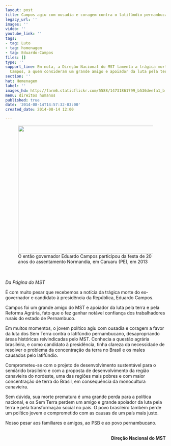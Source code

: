 ```yaml
---
layout: post
title: Campos agiu com ousadia e coragem contra o latifúndio pernambucano
legacy_url: ''
images: ''
video: ''
youtube_link: ''
tags:
- tag: Luto
- tag: homenagem
- tag: Eduardo-Campos
files: []
type: ''
support_line: Em nota, a Direção Nacional do MST lamenta a trágica morte de Eduardo
  Campos, a quem consideram um grande amigo e apoiador da luta pela terra.
section: ''
hat: Homenagem
label: ''
images_hd: http://farm6.staticflickr.com/5588/14731861799_b536deefa1_b.jpg
menu: direitos humanos
published: true
date: '2014-08-14T14:57:32-03:00'
created_date: 2014-08-14 12:00

---
```

<figure class="image"><img alt="" height="401" src="http://farm6.staticflickr.com/5588/14731861799_b536deefa1_b.jpg" width="600" />
<figcaption>O ent&atilde;o governador Eduardo Campos participou da festa de 20 anos do assentamento Normandia, em Caruaru (PE), em 2013<br />
</figcaption>
</figure>

<p><br />
<br />
<em>Da P&aacute;gina do MST</em></p>

<p>&Eacute; com muito pesar que recebemos a not&iacute;cia da tr&aacute;gica morte do ex-governador e candidato &agrave; presid&ecirc;ncia da Rep&uacute;blica, Eduardo Campos.</p>

<p>Campos foi um grande amigo do MST e apoiador da luta pela terra e pela Reforma Agr&aacute;ria, fato que o fez ganhar not&aacute;vel confian&ccedil;a dos trabalhadores rurais do estado de Pernambuco.</p>

<p>Em muitos momentos, o jovem pol&iacute;tico agiu com ousadia e coragem a favor da luta dos Sem Terra contra o latif&uacute;ndio pernambucano, desapropriando &aacute;reas hist&oacute;ricas reivindicadas pelo MST. Conhecia a quest&atilde;o agr&aacute;ria brasileira, e como candidato &agrave; presid&ecirc;ncia, tinha clareza da necessidade de resolver o problema da concentra&ccedil;&atilde;o da terra no Brasil e os males causados pelo latif&uacute;ndio.</p>

<p>Comprometeu-se com o projeto de desenvolvimento sustent&aacute;vel para o semi&aacute;rido brasileiro e com a proposta de desenvolvimento da regi&atilde;o canavieira do nordeste, uma das regi&otilde;es mais pobres e com maior concentra&ccedil;&atilde;o de terra do Brasil, em consequ&ecirc;ncia da monocultura canavieira.</p>

<p>Sem d&uacute;vida, sua morte prematura &eacute; uma grande perda para a pol&iacute;tica nacional, e os Sem Terra perdem um amigo e grande apoiador da luta pela terra e pela transforma&ccedil;&atilde;o social no pa&iacute;s. O povo brasileiro tamb&eacute;m perde um pol&iacute;tico jovem e comprometido com as causas de um pa&iacute;s mais justo.</p>

<p>Nosso pesar aos familiares e amigos, ao PSB e ao povo pernambucano.</p>

<p style="text-align:right"><br />
<strong>Dire&ccedil;&atilde;o Nacional do MST</strong></p>
